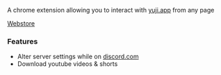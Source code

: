 A chrome extension allowing you to interact with [yuji.app](https://yuji.app/) from any page

[Webstore](https://yuji.app/crx
)<br>

### Features
- Alter server settings while on [discord.com](https://discord.com/app)
- Download youtube videos & shorts